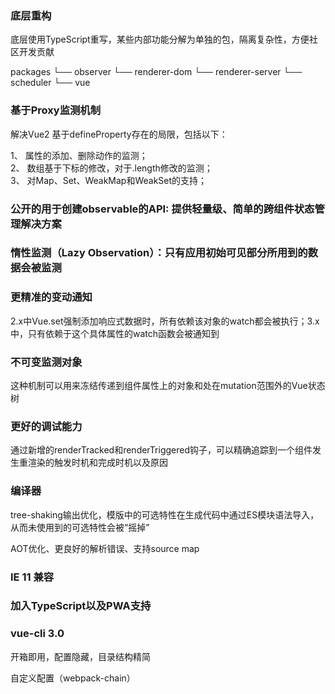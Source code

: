 ### 底层重构

底层使用TypeScript重写，某些内部功能分解为单独的包，隔离复杂性，方便社区开发贡献

packages
└── observer
└── renderer-dom
└── renderer-server
└── scheduler
└── vue

### 基于Proxy监测机制

解决Vue2 基于defineProperty存在的局限，包括以下：

1、 属性的添加、删除动作的监测；  
2、 数组基于下标的修改，对于.length修改的监测；  
3、 对Map、Set、WeakMap和WeakSet的支持；  

### 公开的用于创建observable的API: 提供轻量级、简单的跨组件状态管理解决方案  

###  惰性监测（Lazy Observation）：只有应用初始可见部分所用到的数据会被监测  

### 更精准的变动通知

2.x中Vue.set强制添加响应式数据时，所有依赖该对象的watch都会被执行；3.x中，只有依赖于这个具体属性的watch函数会被通知到

### 不可变监测对象

这种机制可以用来冻结传递到组件属性上的对象和处在mutation范围外的Vue状态树

### 更好的调试能力

通过新增的renderTracked和renderTriggered钩子，可以精确追踪到一个组件发生重渲染的触发时机和完成时机以及原因

### 编译器

tree-shaking输出优化，模版中的可选特性在生成代码中通过ES模块语法导入，从而未使用到的可选特性会被“摇掉”

AOT优化、更良好的解析错误、支持source map

### IE 11 兼容

### 加入TypeScript以及PWA支持

### vue-cli 3.0

开箱即用，配置隐藏，目录结构精简

自定义配置（webpack-chain）
